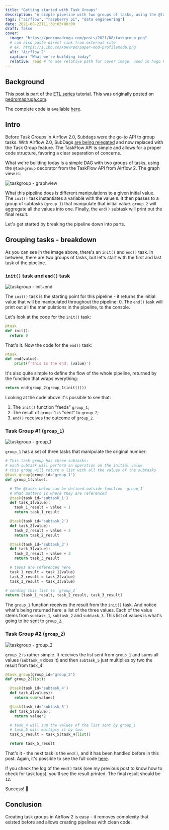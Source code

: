 ```yaml
---
title: "Getting started with Task Groups"
description: "A simple pipeline with two groups of tasks, using the @taskgroup decorator of the TaskFlow API from Airflow 2."
tags: ["airflow", "raspberry pi", "data engineering"]
date: 2021-08-22T11:30:03+00:00
draft: false
cover:
  image: "https://pedromadruga.com/posts/2021/08/taskgroup.png"
  # can also paste direct link from external site
  # ex. https://i.ibb.co/K0HVPBd/paper-mod-profilemode.png
  alt: "Airflow 2"
  caption: "What we're building today"
  relative: read # To use relative path for cover image, used in hugo Page-bundles
---
```


## Background

This post is part of the [ETL series](/posts/ETL-pipeline/) tutorial. This was originally posted on [pedromadruga.com](https://pedromadruga.com).

The complete code is available [here](https://github.com/pmadruga/airflow-dags/blob/main/taskgroup.py).

## Intro

Before Task Groups in Airflow 2.0, Subdags were the go-to API to group tasks. With Airflow 2.0, SubDags [are being relegated](https://www.astronomer.io/guides/subdags) and now replaced with the Task Group feature. The TaskFlow API is simple and allows for a proper code structure, favoring a clear separation of concerns.

What we're building today is a simple DAG with two groups of tasks, using the `@taskgroup` decorator from the TaskFlow API from Airflow 2. The graph view is:

![taskgroup - graphview](https://pedromadruga.com/posts/2021/08/taskgroup.png)

What this pipeline does is different manipulations to a given initial value. The `init()` task instantiates a variable with the value `0`. It then passes to a group of subtasks (`group_1`) that manipulate that initial value. `group_2` will aggregate all the values into one. Finally, the `end()` subtask will print out the final result.

Let's get started by breaking the pipeline down into parts.

## Grouping tasks - breakdown

As you can see in the image above, there's an `init()` and `end()` task. In between, there are two groups of tasks, but let's start with the first and last task of the pipeline.

### `init()` task and `end()` task

![taskgroup - init+end](https://pedromadruga.com/posts/2021/08/taskgroup_2.png)

The `init()` task is the starting point for this pipeline - it returns the initial value that will be manipulated throughout the pipeline: 0. The `end()` task will print out all the manipulations in the pipeline, to the console.

Let's look at the code for the `init()` task:

```python
@task
def init():
  return 0
```

That's it. Now the code for the `end()` task:

```python
@task
def end(value):
    print(f'this is the end: {value}')
```

It's also quite simple to define the flow of the whole pipeline, returned by the function that wraps everything:

```python
return end(group_2(group_1(init())))
```

Looking at the code above it's possible to see that:

1. The `init()` function "feeds" `group_1`;
2. The result of `group_1` is "sent" to `group_2`;
3. `end()` receives the outcome of `group_2`.

### Task Group #1 (`group_1`)

![taskgroup - group_1](https://pedromadruga.com/posts/2021/08/taskgroup_group_1.png)

`group_1` has a set of three tasks that manipulate the original number:

```python
# This task group has three subtasks:
# each subtask will perform an operation on the initial value
# this group will return a list with all the values of the subtasks
@task_group(group_id='group_1')
def group_1(value):

  # The @tasks below can be defined outside function `group_1`
  # What matters is where they are referenced
  @task(task_id='subtask_1')
  def task_1(value):
    task_1_result = value + 1
    return task_1_result

  @task(task_id='subtask_2')
  def task_2(value):
    task_2_result = value + 2
    return task_2_result

  @task(task_id='subtask_3')
  def task_3(value):
    task_3_result = value + 3
    return task_3_result

  # tasks are referenced here
  task_1_result = task_1(value)
  task_2_result = task_2(value)
  task_3_result = task_3(value)

# sending this list to `group_2`
return [task_1_result, task_2_result, task_3_result]
```

The `group_1` function receives the result from the `init()` task.
And notice what's being returned here: a list of the three values. Each of the value stems from `subtask_1`, `subtask_2` and `subtask_3`. This list of values is what's going to be sent to `group_2`.

### Task Group #2 (`group_2`)

![taskgroup - group_2](https://pedromadruga.com/posts/2021/08/taskgroup_group_2.png)

`group_2` is rather simple. It receives the list sent from `group_1` and sums all values (`subtask_4` does it) and then `subtask_5` just multiplies by two the result from task_4:

```python
@task_group(group_id='group_2')
def group_2(list):

  @task(task_id='subtask_4')
  def task_4(values):
    return sum(values)

  @task(task_id='subtask_5')
  def task_5(value):
    return value*2

  # task_4 will sum the values of the list sent by group_1
  # task_5 will multiply it by two.
  task_5_result = task_5(task_4(list))

  return task_5_result
```

That's it - the next task is the `end()`, and it has been handled before in this post. Again, it's possible to see the full code [here](https://github.com/pmadruga/airflow-dags/blob/main/taskgroup.py).

If you check the log of the `end()` task (see my previous post to know how to check for task logs), you'll see the result printed. The final result should be `12`.

Success! 🎉

## Conclusion

Creating task groups in Airflow 2 is easy - it removes complexity that existed before and allows creating pipelines with clean code.
